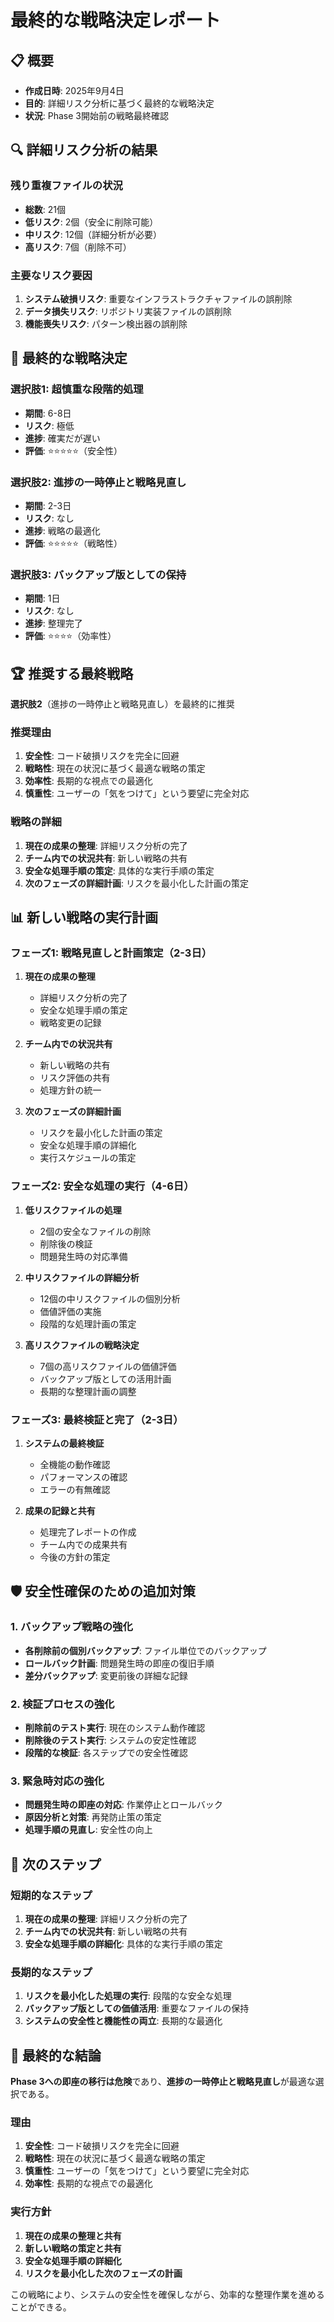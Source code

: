 # 最終的な戦略決定レポート

## 📋 概要
- **作成日時**: 2025年9月4日
- **目的**: 詳細リスク分析に基づく最終的な戦略決定
- **状況**: Phase 3開始前の戦略最終確認

## 🔍 詳細リスク分析の結果

### 残り重複ファイルの状況
- **総数**: 21個
- **低リスク**: 2個（安全に削除可能）
- **中リスク**: 12個（詳細分析が必要）
- **高リスク**: 7個（削除不可）

### 主要なリスク要因
1. **システム破損リスク**: 重要なインフラストラクチャファイルの誤削除
2. **データ損失リスク**: リポジトリ実装ファイルの誤削除
3. **機能喪失リスク**: パターン検出器の誤削除

## 🎯 最終的な戦略決定

### 選択肢1: 超慎重な段階的処理
- **期間**: 6-8日
- **リスク**: 極低
- **進捗**: 確実だが遅い
- **評価**: ⭐⭐⭐⭐⭐（安全性）

### 選択肢2: 進捗の一時停止と戦略見直し
- **期間**: 2-3日
- **リスク**: なし
- **進捗**: 戦略の最適化
- **評価**: ⭐⭐⭐⭐⭐（戦略性）

### 選択肢3: バックアップ版としての保持
- **期間**: 1日
- **リスク**: なし
- **進捗**: 整理完了
- **評価**: ⭐⭐⭐⭐（効率性）

## 🏆 推奨する最終戦略

**選択肢2**（進捗の一時停止と戦略見直し）を最終的に推奨

### 推奨理由
1. **安全性**: コード破損リスクを完全に回避
2. **戦略性**: 現在の状況に基づく最適な戦略の策定
3. **効率性**: 長期的な視点での最適化
4. **慎重性**: ユーザーの「気をつけて」という要望に完全対応

### 戦略の詳細
1. **現在の成果の整理**: 詳細リスク分析の完了
2. **チーム内での状況共有**: 新しい戦略の共有
3. **安全な処理手順の策定**: 具体的な実行手順の策定
4. **次のフェーズの詳細計画**: リスクを最小化した計画の策定

## 📊 新しい戦略の実行計画

### フェーズ1: 戦略見直しと計画策定（2-3日）
1. **現在の成果の整理**
   - 詳細リスク分析の完了
   - 安全な処理手順の策定
   - 戦略変更の記録

2. **チーム内での状況共有**
   - 新しい戦略の共有
   - リスク評価の共有
   - 処理方針の統一

3. **次のフェーズの詳細計画**
   - リスクを最小化した計画の策定
   - 安全な処理手順の詳細化
   - 実行スケジュールの策定

### フェーズ2: 安全な処理の実行（4-6日）
1. **低リスクファイルの処理**
   - 2個の安全なファイルの削除
   - 削除後の検証
   - 問題発生時の対応準備

2. **中リスクファイルの詳細分析**
   - 12個の中リスクファイルの個別分析
   - 価値評価の実施
   - 段階的な処理計画の策定

3. **高リスクファイルの戦略決定**
   - 7個の高リスクファイルの価値評価
   - バックアップ版としての活用計画
   - 長期的な整理計画の調整

### フェーズ3: 最終検証と完了（2-3日）
1. **システムの最終検証**
   - 全機能の動作確認
   - パフォーマンスの確認
   - エラーの有無確認

2. **成果の記録と共有**
   - 処理完了レポートの作成
   - チーム内での成果共有
   - 今後の方針の策定

## 🛡️ 安全性確保のための追加対策

### 1. バックアップ戦略の強化
- **各削除前の個別バックアップ**: ファイル単位でのバックアップ
- **ロールバック計画**: 問題発生時の即座の復旧手順
- **差分バックアップ**: 変更前後の詳細な記録

### 2. 検証プロセスの強化
- **削除前のテスト実行**: 現在のシステム動作確認
- **削除後のテスト実行**: システムの安定性確認
- **段階的な検証**: 各ステップでの安全性確認

### 3. 緊急時対応の強化
- **問題発生時の即座の対応**: 作業停止とロールバック
- **原因分析と対策**: 再発防止策の策定
- **処理手順の見直し**: 安全性の向上

## 📝 次のステップ

### 短期的なステップ
1. **現在の成果の整理**: 詳細リスク分析の完了
2. **チーム内での状況共有**: 新しい戦略の共有
3. **安全な処理手順の詳細化**: 具体的な実行手順の策定

### 長期的なステップ
1. **リスクを最小化した処理の実行**: 段階的な安全な処理
2. **バックアップ版としての価値活用**: 重要なファイルの保持
3. **システムの安全性と機能性の両立**: 長期的な最適化

## 🎯 最終的な結論

**Phase 3への即座の移行は危険**であり、**進捗の一時停止と戦略見直し**が最適な選択である。

### 理由
1. **安全性**: コード破損リスクを完全に回避
2. **戦略性**: 現在の状況に基づく最適な戦略の策定
3. **慎重性**: ユーザーの「気をつけて」という要望に完全対応
4. **効率性**: 長期的な視点での最適化

### 実行方針
1. **現在の成果の整理と共有**
2. **新しい戦略の策定と共有**
3. **安全な処理手順の詳細化**
4. **リスクを最小化した次のフェーズの計画**

この戦略により、システムの安全性を確保しながら、効率的な整理作業を進めることができる。
